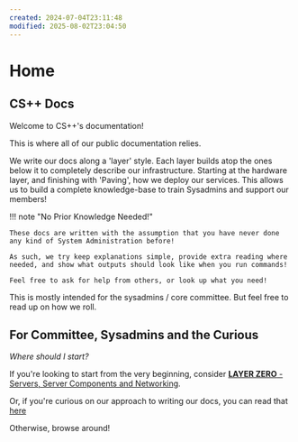 ```yaml
---
created: 2024-07-04T23:11:48
modified: 2025-08-02T23:04:50
---
```


# Home

## CS++ Docs

Welcome to CS++'s documentation!

This is where all of our public documentation relies.

We write our docs along a 'layer' style. Each layer builds atop the ones below it to completely describe our infrastructure. Starting at the hardware layer, and finishing with 'Paving', how we deploy our services. This allows us to build a complete knowledge-base to train Sysadmins and support our members!

!!! note "No Prior Knowledge Needed!"

	These docs are written with the assumption that you have never done any kind of System Administration before!

	As such, we try keep explanations simple, provide extra reading where needed, and show what outputs should look like when you run commands!

	Feel free to ask for help from others, or look up what you need!

This is mostly intended for the sysadmins / core committee. But feel free to read up on how we roll.

## For Committee, Sysadmins and the Curious

*Where should I start?*

If you're looking to start from the very beginning, consider [**LAYER ZERO** - Servers, Server Components and Networking](zero/index.md).

Or, if you're curious on our approach to writing our docs, you can read that [here](./docs-vision.md)

Otherwise, browse around!
